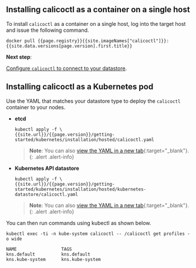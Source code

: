 ## Installing calicoctl as a container on a single host

To install `calicoctl` as a container on a single host, log into the
target host and issue the following command.

```
docker pull {{page.registry}}{{site.imageNames["calicoctl"]}}:{{site.data.versions[page.version].first.title}}
```

**Next step**:

[Configure `calicoctl` to connect to your datastore](/{{page.version}}/usage/calicoctl/configure/).


## Installing calicoctl as a Kubernetes pod


Use the YAML that matches your datastore type to deploy the `calicoctl` container to your nodes.

- **etcd**

   ```
   kubectl apply -f \
   {{site.url}}/{{page.version}}/getting-started/kubernetes/installation/hosted/calicoctl.yaml
   ```

   > **Note**: You can also
   > [view the YAML in a new tab]({{site.url}}/{{page.version}}/getting-started/kubernetes/installation/hosted/calicoctl.yaml){:target="_blank"}.
   {: .alert .alert-info}

- **Kubernetes API datastore**

   ```
   kubectl apply -f \
   {{site.url}}/{{page.version}}/getting-started/kubernetes/installation/hosted/kubernetes-datastore/calicoctl.yaml
   ```

   > **Note**: You can also
   > [view the YAML in a new tab]({{site.url}}/{{page.version}}/getting-started/kubernetes/installation/hosted/kubernetes-datastore/calicoctl.yaml){:target="_blank"}.
   {: .alert .alert-info}

You can then run commands using kubectl as shown below.

```
kubectl exec -ti -n kube-system calicoctl -- /calicoctl get profiles -o wide

NAME                 TAGS
kns.default          kns.default
kns.kube-system      kns.kube-system
```
